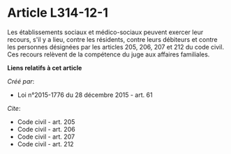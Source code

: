 # Article L314-12-1

Les établissements sociaux et médico-sociaux peuvent exercer leur recours, s'il y a lieu, contre les résidents, contre leurs
débiteurs et contre les personnes désignées par les articles 205, 206, 207 et 212 du code civil. Ces recours relèvent de la
compétence du juge aux affaires familiales.

**Liens relatifs à cet article**

_Créé par_:

  - Loi n°2015-1776 du 28 décembre 2015 - art. 61

_Cite_:

  - Code civil - art. 205
  - Code civil - art. 206
  - Code civil - art. 207
  - Code civil - art. 212
